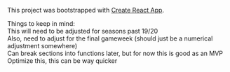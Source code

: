 

This project was bootstrapped with [Create React App](https://github.com/facebook/create-react-app).


Things to keep in mind:   
This will need to be adjusted for seasons past 19/20   
Also, need to adjust for the final gameweek (should just be a numerical adjustment somewhere)   
Can break sections into functions later, but for now this is good as an MVP   
Optimize this, this can be way quicker